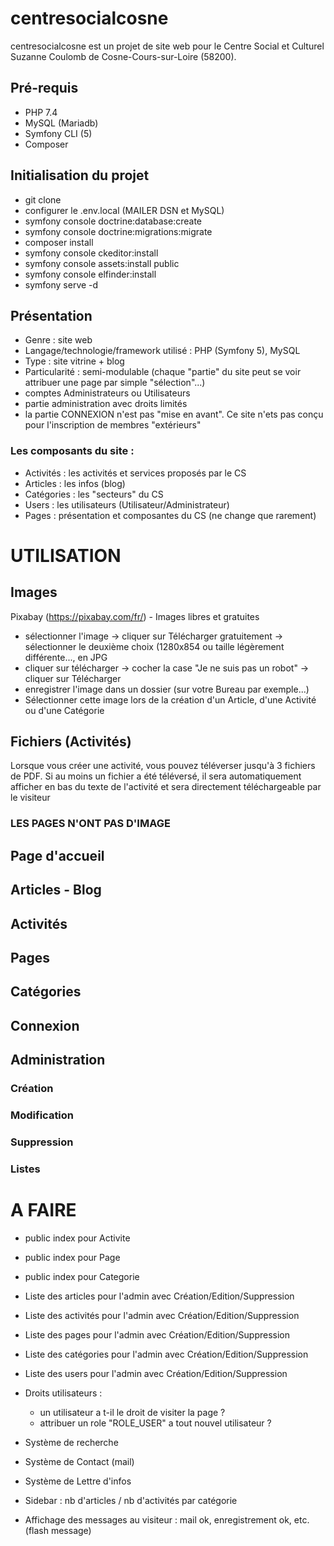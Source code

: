 # centresocialcosne
centresocialcosne est un projet de site web pour le Centre Social et Culturel Suzanne Coulomb de Cosne-Cours-sur-Loire (58200).

## Pré-requis
* PHP 7.4
* MySQL (Mariadb)
* Symfony CLI (5)
* Composer

## Initialisation du projet
* git clone
* configurer le .env.local (MAILER DSN et MySQL)
* symfony console doctrine:database:create
* symfony console doctrine:migrations:migrate
* composer install
* symfony console ckeditor:install
* symfony console assets:install public
* symfony console elfinder:install
* symfony serve -d

## Présentation
* Genre : site web
* Langage/technologie/framework utilisé : PHP (Symfony 5), MySQL
* Type : site vitrine + blog
* Particularité : semi-modulable (chaque "partie" du site peut se voir attribuer une page par simple "sélection"...)
* comptes Administrateurs ou Utilisateurs
* partie administration avec droits limités
* la partie CONNEXION n'est pas "mise en avant". Ce site n'ets pas conçu pour l'inscription de membres "extérieurs"

### Les composants du site :
* Activités : les activités et services proposés par le CS
* Articles : les infos (blog)
* Catégories : les "secteurs" du CS
* Users : les utilisateurs (Utilisateur/Administrateur)
* Pages : présentation et composantes du CS (ne change que rarement)

# UTILISATION
## Images
Pixabay (https://pixabay.com/fr/) - Images libres et gratuites
* sélectionner l'image -> cliquer sur Télécharger gratuitement -> sélectionner le deuxième choix (1280x854 ou taille légèrement différente..., en JPG
* cliquer sur télécharger -> cocher la case "Je ne suis pas un robot" -> cliquer sur Télécharger
* enregistrer l'image dans un dossier (sur votre Bureau par exemple...)
* Sélectionner cette image lors de la création d'un Article, d'une Activité ou d'une Catégorie
## Fichiers (Activités)
Lorsque vous créer une activité, vous pouvez téléverser jusqu'à 3 fichiers de PDF. Si au moins un fichier a été téléversé, il sera automatiquement afficher en bas du texte de l'activité et sera directement téléchargeable par le visiteur
### LES PAGES N'ONT PAS D'IMAGE

## Page d'accueil

## Articles - Blog

## Activités

## Pages

## Catégories

## Connexion

## Administration
### Création

### Modification

### Suppression

### Listes


# A FAIRE
* public index pour Activite
* public index pour Page
* public index pour Categorie

* Liste des articles pour l'admin avec Création/Edition/Suppression
* Liste des activités pour l'admin avec Création/Edition/Suppression
* Liste des pages pour l'admin avec Création/Edition/Suppression
* Liste des catégories pour l'admin avec Création/Edition/Suppression
* Liste des users pour l'admin avec Création/Edition/Suppression

* Droits utilisateurs : 
    * un utilisateur a t-il le droit de visiter la page ?
    * attribuer un role "ROLE_USER" a tout nouvel utilisateur ?

* Système de recherche

* Système de Contact (mail)

* Système de Lettre d'infos

* Sidebar : nb d'articles / nb d'activités par catégorie

* Affichage des messages au visiteur : mail ok, enregistrement ok, etc. (flash message)
